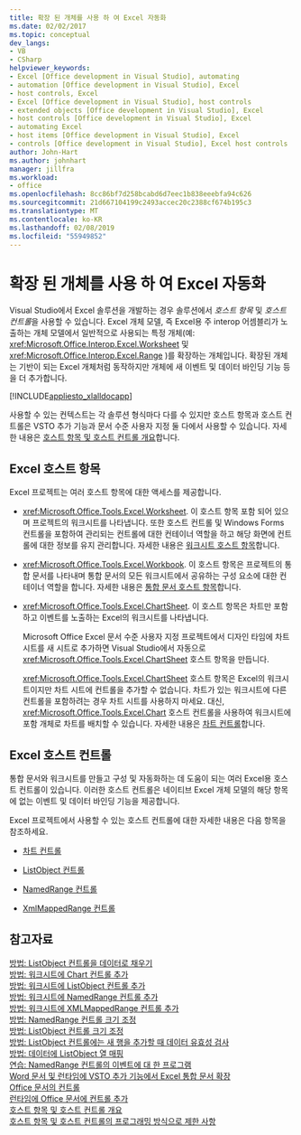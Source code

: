 ```yaml
---
title: 확장 된 개체를 사용 하 여 Excel 자동화
ms.date: 02/02/2017
ms.topic: conceptual
dev_langs:
- VB
- CSharp
helpviewer_keywords:
- Excel [Office development in Visual Studio], automating
- automation [Office development in Visual Studio], Excel
- host controls, Excel
- Excel [Office development in Visual Studio], host controls
- extended objects [Office development in Visual Studio], Excel
- host controls [Office development in Visual Studio], Excel
- automating Excel
- host items [Office development in Visual Studio], Excel
- controls [Office development in Visual Studio], Excel host controls
author: John-Hart
ms.author: johnhart
manager: jillfra
ms.workload:
- office
ms.openlocfilehash: 8cc86bf7d258bcabd6d7eec1b838eeebfa94c626
ms.sourcegitcommit: 21d667104199c2493accec20c2388cf674b195c3
ms.translationtype: MT
ms.contentlocale: ko-KR
ms.lasthandoff: 02/08/2019
ms.locfileid: "55949852"
---
```

# <a name="automate-excel-by-using-extended-objects"></a>확장 된 개체를 사용 하 여 Excel 자동화
  Visual Studio에서 Excel 솔루션을 개발하는 경우 솔루션에서 *호스트 항목* 및 *호스트 컨트롤*을 사용할 수 있습니다. Excel 개체 모델, 즉 Excel용 주 interop 어셈블리가 노출하는 개체 모델에서 일반적으로 사용되는 특정 개체(예: <xref:Microsoft.Office.Interop.Excel.Worksheet> 및 <xref:Microsoft.Office.Interop.Excel.Range> )를 확장하는 개체입니다. 확장된 개체는 기반이 되는 Excel 개체처럼 동작하지만 개체에 새 이벤트 및 데이터 바인딩 기능 등을 더 추가합니다.  
  
 [!INCLUDE[appliesto_xlalldocapp](../vsto/includes/appliesto-xlalldocapp-md.md)]  
  
 사용할 수 있는 컨텍스트는 각 솔루션 형식마다 다를 수 있지만 호스트 항목과 호스트 컨트롤은 VSTO 추가 기능과 문서 수준 사용자 지정 둘 다에서 사용할 수 있습니다. 자세한 내용은 [호스트 항목 및 호스트 컨트롤 개요](../vsto/host-items-and-host-controls-overview.md)합니다.  
  
## <a name="excel-host-items"></a>Excel 호스트 항목  
 Excel 프로젝트는 여러 호스트 항목에 대한 액세스를 제공합니다.  
  
-   <xref:Microsoft.Office.Tools.Excel.Worksheet>. 이 호스트 항목 포함 되어 있으며 프로젝트의 워크시트를 나타냅니다. 또한 호스트 컨트롤 및 Windows Forms 컨트롤을 포함하여 관리되는 컨트롤에 대한 컨테이너 역할을 하고 해당 화면에 컨트롤에 대한 정보를 유지 관리합니다. 자세한 내용은 [워크시트 호스트 항목](../vsto/worksheet-host-item.md)합니다.  
  
-   <xref:Microsoft.Office.Tools.Excel.Workbook>. 이 호스트 항목은 프로젝트의 통합 문서를 나타내며 통합 문서의 모든 워크시트에서 공유하는 구성 요소에 대한 컨테이너 역할을 합니다. 자세한 내용은 [통합 문서 호스트 항목](../vsto/workbook-host-item.md)합니다.  
  
-   <xref:Microsoft.Office.Tools.Excel.ChartSheet>. 이 호스트 항목은 차트만 포함하고 이벤트를 노출하는 Excel의 워크시트를 나타냅니다.  
  
     Microsoft Office Excel 문서 수준 사용자 지정 프로젝트에서 디자인 타임에 차트 시트를 새 시트로 추가하면 Visual Studio에서 자동으로 <xref:Microsoft.Office.Tools.Excel.ChartSheet> 호스트 항목을 만듭니다.  
  
     <xref:Microsoft.Office.Tools.Excel.ChartSheet> 호스트 항목은 Excel의 워크시트이지만 차트 시트에 컨트롤을 추가할 수 없습니다. 차트가 있는 워크시트에 다른 컨트롤을 포함하려는 경우 차트 시트를 사용하지 마세요. 대신, <xref:Microsoft.Office.Tools.Excel.Chart> 호스트 컨트롤을 사용하여 워크시트에 포함 개체로 차트를 배치할 수 있습니다. 자세한 내용은 [차트 컨트롤](../vsto/chart-control.md)합니다.  
  
## <a name="excel-host-controls"></a>Excel 호스트 컨트롤  
 통합 문서와 워크시트를 만들고 구성 및 자동화하는 데 도움이 되는 여러 Excel용 호스트 컨트롤이 있습니다. 이러한 호스트 컨트롤은 네이티브 Excel 개체 모델의 해당 항목에 없는 이벤트 및 데이터 바인딩 기능을 제공합니다.  
  
 Excel 프로젝트에서 사용할 수 있는 호스트 컨트롤에 대한 자세한 내용은 다음 항목을 참조하세요.  
  
-   [차트 컨트롤](../vsto/chart-control.md)  
  
-   [ListObject 컨트롤](../vsto/listobject-control.md)  
  
-   [NamedRange 컨트롤](../vsto/namedrange-control.md)  
  
-   [XmlMappedRange 컨트롤](../vsto/xmlmappedrange-control.md)  
  
## <a name="see-also"></a>참고자료  
 [방법: ListObject 컨트롤을 데이터로 채우기](../vsto/how-to-fill-listobject-controls-with-data.md)   
 [방법: 워크시트에 Chart 컨트롤 추가](../vsto/how-to-add-chart-controls-to-worksheets.md)   
 [방법: 워크시트에 ListObject 컨트롤 추가](../vsto/how-to-add-listobject-controls-to-worksheets.md)   
 [방법: 워크시트에 NamedRange 컨트롤 추가](../vsto/how-to-add-namedrange-controls-to-worksheets.md)   
 [방법: 워크시트에 XMLMappedRange 컨트롤 추가](../vsto/how-to-add-xmlmappedrange-controls-to-worksheets.md)   
 [방법: NamedRange 컨트롤 크기 조정](../vsto/how-to-resize-namedrange-controls.md)   
 [방법: ListObject 컨트롤 크기 조정](../vsto/how-to-resize-listobject-controls.md)   
 [방법: ListObject 컨트롤에는 새 행을 추가할 때 데이터 유효성 검사](../vsto/how-to-validate-data-when-a-new-row-is-added-to-a-listobject-control.md)   
 [방법: 데이터에 ListObject 열 매핑](../vsto/how-to-map-listobject-columns-to-data.md)   
 [연습: NamedRange 컨트롤의 이벤트에 대 한 프로그램](../vsto/walkthrough-programming-against-events-of-a-namedrange-control.md)   
 [Word 문서 및 런타임에 VSTO 추가 기능에서 Excel 통합 문서 확장](../vsto/extending-word-documents-and-excel-workbooks-in-vsto-add-ins-at-run-time.md)   
 [Office 문서의 컨트롤](../vsto/controls-on-office-documents.md)   
 [런타임에 Office 문서에 컨트롤 추가](../vsto/adding-controls-to-office-documents-at-run-time.md)   
 [호스트 항목 및 호스트 컨트롤 개요](../vsto/host-items-and-host-controls-overview.md)   
 [호스트 항목 및 호스트 컨트롤의 프로그래밍 방식으로 제한 사항](../vsto/programmatic-limitations-of-host-items-and-host-controls.md)  
